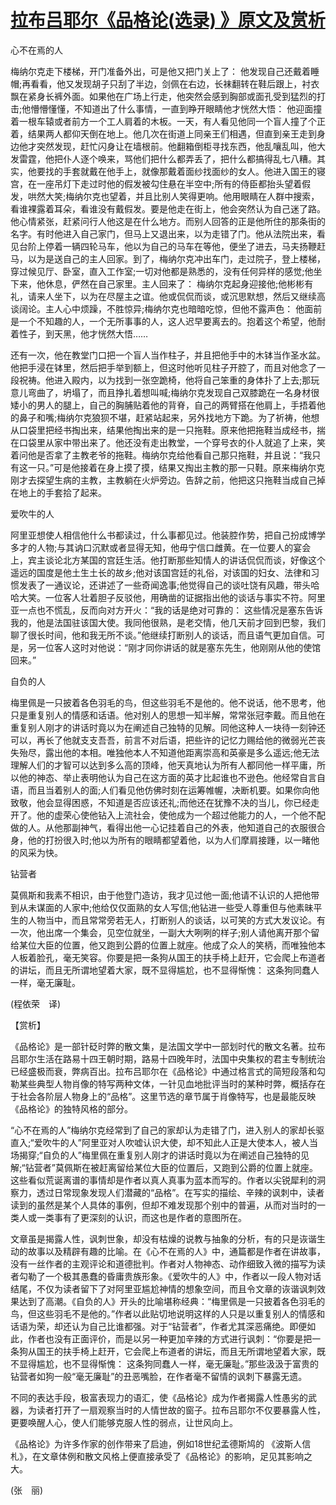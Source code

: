 # [拉布吕耶尔《品格论(选录) 》原文及赏析](https://www.vrrw.net/wx/12088.html)

心不在焉的人

梅纳尔克走下楼梯，开门准备外出，可是他又把门关上了： 他发现自己还戴着睡帽;再看看，他又发现胡子只刮了半边，剑佩在右边，长袜翻转在鞋后跟上，衬衣飘在紧身长裤外面。如果他在广场上行走，他突然会感到胸部或面孔受到猛烈的打击;他懵懵懂懂，不知道出了什么事情，一直到睁开眼睛他才恍然大悟： 他迎面撞着一根车辕或者前方一个工人肩着的木板。一天，有人看见他同一个盲人撞了个正着，结果两人都仰天倒在地上。他几次在街道上同亲王们相遇，但直到亲王走到身边他才突然发现，赶忙闪身让在墙根前。他翻箱倒柜寻找东西，他乱嚷乱叫，他大发雷霆，他把仆人逐个唤来，骂他们把什么都弄丢了，把什么都搞得乱七八糟。其实，他要找的手套就戴在他手上，就像那戴着面纱找面纱的女人。他进入国王的寝宫，在一座吊灯下走过时他的假发被勾住悬在半空中;所有的侍臣都抬头望着假发，哄然大笑;梅纳尔克也望着，并且比别人笑得更响。他用眼睛在人群中搜索，看谁裸露着耳朵，看谁没有戴假发。要是他走在街上，他会突然认为自己迷了路。他心情紧张，赶紧问行人他这是在什么地方。而别人回答的正是他所住的那条街的名字。有时他进入自己家门，但马上又退出来，以为走错了门。他从法院出来，看见台阶上停着一辆四轮马车，他以为自己的马车在等他，便坐了进去，马夫扬鞭赶马，以为是送自己的主人回家。到了，梅纳尔克冲出车门，走过院子，登上楼梯，穿过候见厅、卧室，直入工作室;一切对他都是熟悉的，没有任何异样的感觉;他坐下来，他休息，俨然在自己家里。主人回来了： 梅纳尔克起身迎接他;他彬彬有礼，请来人坐下，以为在尽屋主之谊。他或侃侃而谈，或沉思默想，然后又继续高谈阔论。主人心中烦躁，不胜惊异;梅纳尔克也暗暗吃惊，但他不露声色： 他面前是一个不知趣的人，一个无所事事的人，这人迟早要离去的。抱着这个希望，他耐着性子，到天黑，他才恍然大悟……

还有一次，他在教堂门口把一个盲人当作柱子，并且把他手中的木钵当作圣水盆。他把手浸在钵里，然后把手举到额上，但这时他听见柱子开腔了，而且对他念了一段祝祷。他进入殿内，以为找到一张空跪椅，他将自己笨重的身体扑了上去;那玩意儿弯曲了，坍塌了，而且挣扎着想叫喊;梅纳尔克发现自己双膝跪在一名身材很矮小的男人的腿上，自己的胸脯贴着他的背脊，自己的两臂搭在他肩上，手捂着他的鼻子和嘴;梅纳尔克狼狈不堪，赶紧站起来，另外找地方下跪。为了祈祷，他想从口袋里把经书掏出来，结果他掏出来的是一只拖鞋。原来他把拖鞋当成经书，揣在口袋里从家中带出来了。他还没有走出教堂，一个穿号衣的仆人就追了上来，笑着问他是否拿了主教老爷的拖鞋。梅纳尔克给他看自己那只拖鞋，并且说：“我只有这一只。”可是他接着在身上摸了摸，结果又掏出主教的那一只鞋。原来梅纳尔克刚才去探望生病的主教，主教躺在火炉旁边。告辞之前，他把这只拖鞋当成自己掉在地上的手套拾了起来。



爱吹牛的人

阿里亚想使人相信他什么书都读过，什么事都见过。他装腔作势，把自己扮成博学多才的人物;与其讷口沉默或者显得无知，他毋宁信口雌黄。在一位要人的宴会上，宾主谈论北方某国的宫廷生活。他打断那些知情人的讲话侃侃而谈，好像这个遥远的国度是他土生土长的故乡;他对该国宫廷的礼俗，对该国的妇女、法律和习惯发表了一通议论，还讲述了一些奇闻逸事;他觉得自己的谈吐饶有风趣，带头哈哈大笑。一位客人壮着胆子反驳他，用确凿的证据指出他的谈话与事实不符。阿里亚一点也不慌乱，反而向对方开火：“我的话是绝对可靠的： 这些情况是塞东告诉我的，他是法国驻该国大使。我同他很熟，是老交情，他几天前才回到巴黎，我们聊了很长时间，他和我无所不谈。”他继续打断别人的谈话，而且语气更加自信。可是，另一位客人这时对他说：“刚才同你讲话的就是塞东先生，他刚刚从他的使馆回来。”

自负的人

梅里佩是一只披着各色羽毛的鸟，但这些羽毛不是他的。他不说话，他不思考，他只是重复别人的情感和话语。他对别人的思想一知半解，常常张冠李戴。而且他在重复别人刚才的讲话时竟以为在阐述自己独特的见解。同他这种人一块待一刻钟还可以，再长了他就支支吾吾，前言不对后语，把些许的记忆力赐给他的微弱光芒丧失殆尽，露出他的本相。唯独他本人不知道他距离崇高和英豪是多么遥远;他无法理解人们的才智可以达到多么高的顶峰，他天真地认为所有人都同他一样平庸，所以他的神态、举止表明他认为自己在这方面的英才比起谁也不逊色。他经常自言自语，而且当着别人的面;人们看见他仿佛时刻在运筹帷幄，决断机要。如果你向他致敬，他会显得困惑，不知道是否应该还礼;而他还在犹豫不决的当儿，你已经走开了。他的虚荣心使他钻入上流社会，使他成为一个超过他能力的人，一个他不配做的人。从他那副神气，看得出他一心记挂着自己的外表，他知道自己的衣服很合身，他的打扮很入时;他以为所有的眼睛都望着他，以为人们摩肩接踵，以一睹他的风采为快。

钻营者

莫佩斯和我素不相识，由于他登门造访，我才见过他一面;他请不认识的人把他带到从未谋面的人家中;他给仅仅面熟的女人写信;他钻进一些受人尊重但与他素昧平生的人物当中，而且常常旁若无人，打断别人的谈话，以可笑的方式大发议论。有一次，他出席一个集会，见空位就坐，一副大大咧咧的样子;别人请他离开那个留给某位大臣的位置，他又跑到公爵的位置上就座。他成了众人的笑柄，而唯独他本人板着脸孔，毫无笑容。你要是把一条狗从国王的扶手椅上赶开，它会爬上布道者的讲坛，而且无所谓地望着大家，既不显得尴尬，也不显得惭愧： 这条狗同蠢人一样，毫无廉耻。

(程依荣　译)

【赏析】

《品格论》是一部针砭时弊的散文集，是法国文学中一部划时代的散文名著。拉布吕耶尔生活在路易十四王朝时期，路易十四晚年时，法国中央集权的君主专制统治已经盛极而衰，弊病百出。拉布吕耶尔在《品格论》中通过格言式的简短段落和勾勒某些典型人物肖像的特写两种文体，一针见血地批评当时的某种时弊，概括存在于社会各阶层人物身上的“品格”。这里节选的章节属于肖像特写，也是最能反映《品格论》的独特风格的部分。

“心不在焉的人”梅纳尔克经常到了自己的家却认为走错了门，进入别人的家却长驱直入;“爱吹牛的人”阿里亚对人吹嘘认识大使，却不知此人正是大使本人，被人当场揭穿;“自负的人”梅里佩在重复别人刚才的讲话时竟以为在阐述自己独特的见解;“钻营者”莫佩斯在被赶离留给某位大臣的位置后，又跑到公爵的位置上就座。这些看似荒诞离谱的事情却是作者以真人真事为蓝本而写的。作者以尖锐犀利的洞察力，透过日常现象发现人们潜藏的“品格”。在写实的描绘、辛辣的讽刺中，读者读到的虽然是某个人具体的事例，但却不难发现那个别中的普遍，从而对当时的一类人或一类事有了更深刻的认识，而这也是作者的意图所在。

文章虽是揭露人性，讽刺世象，却没有枯燥的说教与抽象的分析，有的只是诙谐生动的故事以及精辟有趣的比喻。在《心不在焉的人》中，通篇都是作者在讲故事，没有一丝作者的主观评论和道德批判。作者对人物神态、动作细致入微的描写为读者勾勒了一个极其愚蠢的昏庸贵族形象。《爱吹牛的人》中，作者以一段人物对话结尾，不仅为读者留下了对阿里亚尴尬神情的想象空间，而且令文章的诙谐讽刺效果达到了高潮。《自负的人》开头的比喻堪称经典：“梅里佩是一只披着各色羽毛的鸟，但这些羽毛不是他的。”作者以此贴切地说明这样的人只是以重复别人的情感和话语为荣，却还认为自己比谁都强。对于“钻营者”，作者尤其深恶痛绝。即便如此，作者也没有正面评价，而是以另一种更加辛辣的方式进行讽刺：“你要是把一条狗从国王的扶手椅上赶开，它会爬上布道者的讲坛，而且无所谓地望着大家，既不显得尴尬，也不显得惭愧： 这条狗同蠢人一样，毫无廉耻。”那些汲汲于富贵的钻营者如狗一般“毫无廉耻”的丑恶嘴脸，在作者毫不留情的讽刺下暴露无遗。

不同的表达手段，极富表现力的语汇，使《品格论》成为作者揭露人性愚劣的武器，为读者打开了一扇观察当时的人情世故的窗子。拉布吕耶尔不仅要暴露人性，更要唤醒人心，使人们能够克服人性的弱点，让世风向上。

《品格论》为许多作家的创作带来了启迪，例如18世纪孟德斯鸠的 《波斯人信札》，在文章体例和散文风格上便直接承受了《品格论》的影响，足见其影响之大。

(张　丽)

